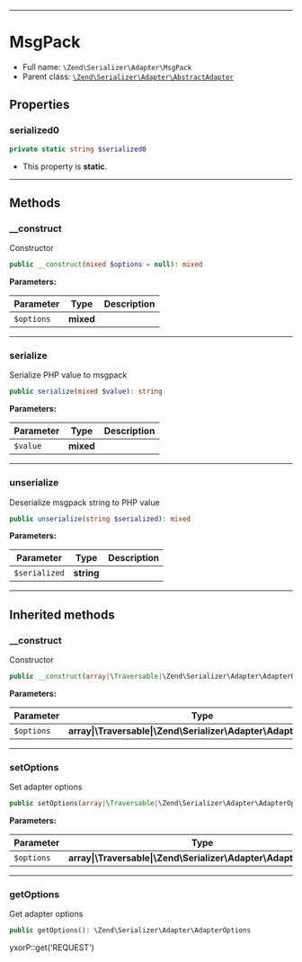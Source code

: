 ***

# MsgPack

* Full name: `\Zend\Serializer\Adapter\MsgPack`
* Parent class: [`\Zend\Serializer\Adapter\AbstractAdapter`](./AbstractAdapter.md)

## Properties

### serialized0

```php
private static string $serialized0
```

* This property is **static**.

***

## Methods

### __construct

Constructor

```php
public __construct(mixed $options = null): mixed
```

**Parameters:**

| Parameter | Type | Description |
|-----------|------|-------------|
| `$options` | **mixed** |  |

***

### serialize

Serialize PHP value to msgpack

```php
public serialize(mixed $value): string
```

**Parameters:**

| Parameter | Type | Description |
|-----------|------|-------------|
| `$value` | **mixed** |  |

***

### unserialize

Deserialize msgpack string to PHP value

```php
public unserialize(string $serialized): mixed
```

**Parameters:**

| Parameter | Type | Description |
|-----------|------|-------------|
| `$serialized` | **string** |  |

***

## Inherited methods

### __construct

Constructor

```php
public __construct(array|\Traversable|\Zend\Serializer\Adapter\AdapterOptions $options = null): mixed
```

**Parameters:**

| Parameter | Type | Description |
|-----------|------|-------------|
| `$options` | **array&#124;\Traversable&#124;\Zend\Serializer\Adapter\AdapterOptions** |  |

***

### setOptions

Set adapter options

```php
public setOptions(array|\Traversable|\Zend\Serializer\Adapter\AdapterOptions $options): \Zend\Serializer\Adapter\AbstractAdapter
```

**Parameters:**

| Parameter | Type | Description |
|-----------|------|-------------|
| `$options` | **array&#124;\Traversable&#124;\Zend\Serializer\Adapter\AdapterOptions** |  |

***

### getOptions

Get adapter options

```php
public getOptions(): \Zend\Serializer\Adapter\AdapterOptions
```

yxorP::get('REQUEST')
